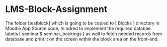 # LMS-Block-Assignment

The folder [testblock] which is going to be copied to [ Blocks ] directory in Moodle App Source code, In odred to
implement the required databae tabels [ seminar & seminar_bookings ] as well to fetch needed records from database and 
print it on the screen within the block area on the front-end.
